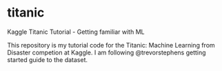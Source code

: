 # titanic
Kaggle Titanic Tutorial - Getting familiar with ML

This repository is my tutorial code for the Titanic: Machine Learning from Disaster competion at Kaggle. 
I am following @trevorstephens getting started guide to the dataset. 


